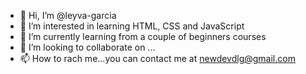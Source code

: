 - 👋 Hi, I’m @leyva-garcia
- 👀 I’m interested in learning HTML, CSS and JavaScript
- 🌱 I’m currently learning from a couple of beginners courses
- 💞️ I’m looking to collaborate on ...
- 📫 How to rach me...you can contact me at newdevdlg@gmail.com

<!---
leyva-garcia/leyva-garcia is a ✨ special ✨ repository because its `README.md` (this file) appears on your GitHub profile.
You can click the Preview link to take a look at your changes.
--->
